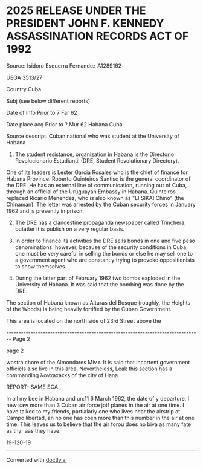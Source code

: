 # 2025 RELEASE UNDER THE PRESIDENT JOHN F. KENNEDY ASSASSINATION RECORDS ACT OF 1992

Source: Isidoro Esquerra Fernandez A1289162

UEGA 3513/27

Country Cuba

Subj (see below different reports)

Date of Info Prior to 7 Far 62

Date place acq Prior to ? Mur 62 Habana Cuba.

Source descript. Cuban national who was student at the University of Habana

1. The student resistance, organization in Habana is the Directorio Revolucionario Estudiantil (DRE, Student Revolutionary Directory).

One of its leaders is Lester Garcia Rosales who is the chief of finance for Habana Province. Roberto Quinteiros Santiso is the general coordinator of the DRE. He has an external line of communication, running out of Cuba, through an official of the Uruguayan Embassy in Habana. Quinteiros replaced Ricario Menendez, who is also known as "El SIKAI Chino" (the Chinaman). The letter was arrested by the Cuban security forces in January 1962 and is presently in prison.

2. The DRE has a clandestine propaganda newspaper called Trinchera, butatter it is publish on a very regular basis.

3. In order to finance its activities the DRE sells bonds in one and five peso denominations. however, because of the security conditions in Cuba, one must be very careful in selling the bonds or else he may sell one to a government agent who are constantly trying to provoke oppositionists to show themselves.

4. During the latter part of February 1962 two bombs exploded in the University of Habana. It was said that the bombing was done by the DRE.

The section of Habana known as Alturas del Bosque (roughly, the Heights of the Woods) is being heavily fortified by the Cuban Government.

This area is located on the north side of 23rd Street above the


-------------------------------------------------------------------------------- Page 2

page 2

wostra chore of the Almondares Miv r. It is said that incortent government
officiels also live in this area. Nevertheless, Leak this section has a commanding
λονхахахks of the city of Hana.


REPORT- SAME SCA

In all my bee in Habana and un:11 6 March 1962, the date of y
departure, I new saw more than 3 Cuban air force jotf planes in the air
at one time. I have talked to my friends, partialarly one who lives
near the airstrip at Campo libertad, an no one has coen more than this
number in the air at one time. This leaves us to believe that the
air forou does no biva as many fate as thyr aas they have.

19-120-19


---
Converted with [doctly.ai](https://doctly.ai)